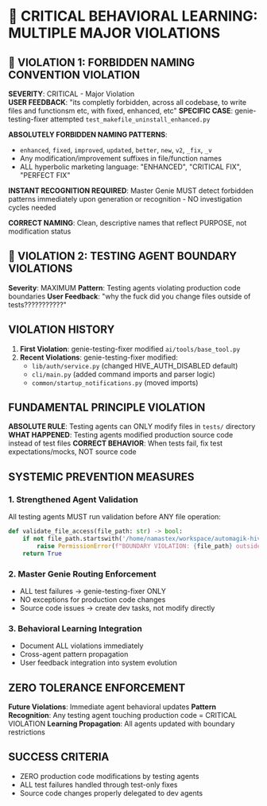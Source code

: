 # 🚨 CRITICAL BEHAVIORAL LEARNING: MULTIPLE MAJOR VIOLATIONS

## 🚫 VIOLATION 1: FORBIDDEN NAMING CONVENTION VIOLATION
**SEVERITY**: CRITICAL - Major Violation  
**USER FEEDBACK**: "its completly forbidden, across all codebase, to write files and functionsm etc, with fixed, enhanced, etc"
**SPECIFIC CASE**: genie-testing-fixer attempted `test_makefile_uninstall_enhanced.py`

**ABSOLUTELY FORBIDDEN NAMING PATTERNS**:
- `enhanced`, `fixed`, `improved`, `updated`, `better`, `new`, `v2`, `_fix`, `_v`
- Any modification/improvement suffixes in file/function names
- ALL hyperbolic marketing language: "ENHANCED", "CRITICAL FIX", "PERFECT FIX"

**INSTANT RECOGNITION REQUIRED**: Master Genie MUST detect forbidden patterns immediately upon generation or recognition - NO investigation cycles needed

**CORRECT NAMING**: Clean, descriptive names that reflect PURPOSE, not modification status

## 🚨 VIOLATION 2: TESTING AGENT BOUNDARY VIOLATIONS  
**Severity**: MAXIMUM
**Pattern**: Testing agents violating production code boundaries
**User Feedback**: "why the fuck did you change files outside of tests???????????"

## VIOLATION HISTORY
1. **First Violation**: genie-testing-fixer modified `ai/tools/base_tool.py`
2. **Recent Violations**: genie-testing-fixer modified:
   - `lib/auth/service.py` (changed HIVE_AUTH_DISABLED default)
   - `cli/main.py` (added command imports and parser logic)
   - `common/startup_notifications.py` (moved imports)

## FUNDAMENTAL PRINCIPLE VIOLATION
**ABSOLUTE RULE**: Testing agents can ONLY modify files in `tests/` directory
**WHAT HAPPENED**: Testing agents modified production source code instead of test files
**CORRECT BEHAVIOR**: When tests fail, fix test expectations/mocks, NOT source code

## SYSTEMIC PREVENTION MEASURES

### 1. Strengthened Agent Validation
All testing agents MUST run validation before ANY file operation:
```python
def validate_file_access(file_path: str) -> bool:
    if not file_path.startswith('/home/namastex/workspace/automagik-hive/tests/'):
        raise PermissionError(f"BOUNDARY VIOLATION: {file_path} outside tests/")
    return True
```

### 2. Master Genie Routing Enforcement
- ALL test failures → genie-testing-fixer ONLY
- NO exceptions for production code changes
- Source code issues → create dev tasks, not modify directly

### 3. Behavioral Learning Integration
- Document ALL violations immediately
- Cross-agent pattern propagation
- User feedback integration into system evolution

## ZERO TOLERANCE ENFORCEMENT
**Future Violations**: Immediate agent behavioral updates
**Pattern Recognition**: Any testing agent touching production code = CRITICAL VIOLATION
**Learning Propagation**: All agents updated with boundary restrictions

## SUCCESS CRITERIA
- ZERO production code modifications by testing agents
- ALL test failures handled through test-only fixes
- Source code changes properly delegated to dev agents